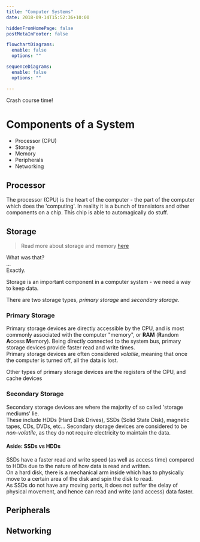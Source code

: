 ```yaml
---
title: "Computer Systems"
date: 2018-09-14T15:52:36+10:00

hiddenFromHomePage: false
postMetaInFooter: false

flowchartDiagrams:
  enable: false
  options: ""

sequenceDiagrams: 
  enable: false
  options: ""

---
```


Crash course time!

# Components of a System
* Processor (CPU)
* Storage
* Memory
* Peripherals
* Networking

## Processor
The processor (CPU) is the heart of the computer - the part of the computer which does the 'computing'. In reality it is a bunch of transistors and other components on a chip.
This chip is able to automagically do stuff.

## Storage

> Read more about storage and memory [here](../memory)

What was that?  
...  
Exactly.  
  
Storage is an important component in a computer system - we need a way to keep data.  

There are two storage types, _primary storage_ and _secondary storage_.
### Primary Storage
Primary storage devices are directly accessible by the CPU, and is most commonly associated with the computer "memory", or **RAM** (**R**andom **A**ccess **M**emory).
Being directly connected to the system bus, primary storage devices provide faster read and write times.  
Primary storage devices are often considered _volatile_, meaning that once the computer is turned off, all the data is lost.

Other types of primary storage devices are the registers of the CPU, and cache devices

### Secondary Storage
Secondary storage devices are where the majority of so called 'storage mediums' lie.  
These include HDDs (Hard Disk Drives), SSDs (Solid State Disk), magnetic tapes, CDs, DVDs, etc...
Secondary storage devices are considered to be _non-volatile_, as they do not require electricity to maintain the data.

#### Aside: SSDs vs HDDs
SSDs have a faster read and write speed (as well as access time) compared to HDDs due to the nature of how data is read and written.  
On a hard disk, there is a mechanical arm inside which has to physically move to a certain area of the disk and spin the disk to read.  
As SSDs do not have any moving parts, it does not suffer the delay of physical movement, and hence can read and write (and access) data faster.

## Peripherals

## Networking
